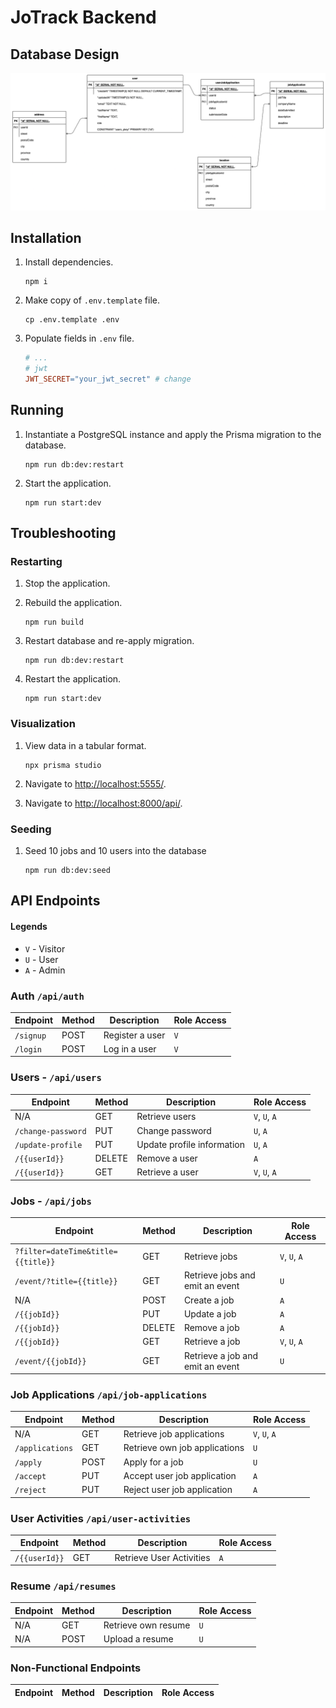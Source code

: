 # JoTrack Backend

## Database Design

![UML of the database](docs/assets/images/database-design.drawio.png)

## Installation

1. Install dependencies.

   ```shell
   npm i
   ```

2. Make copy of `.env.template` file.

   ```shell
   cp .env.template .env
   ```

3. Populate fields in `.env` file.

   ```makefile
   # ...
   # jwt
   JWT_SECRET="your_jwt_secret" # change
   ```

## Running

1. Instantiate a PostgreSQL instance and apply the Prisma migration to the database.

   ```shell
   npm run db:dev:restart
   ```

2. Start the application.

   ```shell
   npm run start:dev
   ```

## Troubleshooting

### Restarting

1. Stop the application.
2. Rebuild the application.
   ```shell
   npm run build
   ```
3. Restart database and re-apply migration.

   ```shell
   npm run db:dev:restart
   ```

4. Restart the application.

   ```shell
   npm run start:dev
   ```

### Visualization

1. View data in a tabular format.

   ```shell
   npx prisma studio
   ```

2. Navigate to <http://localhost:5555/>.
3. Navigate to <http://localhost:8000/api/>.

### Seeding

1. Seed 10 jobs and 10 users into the database

   ```shell
   npm run db:dev:seed
   ```

## API Endpoints

#### Legends

- `V` - Visitor
- `U` - User
- `A` - Admin

### Auth `/api/auth`

| Endpoint  | Method | Description     | Role Access |
| --------- | ------ | --------------- | ----------- |
| `/signup` | POST   | Register a user | `V`         |
| `/login`  | POST   | Log in a user   | `V`         |

### Users - `/api/users`

| Endpoint           | Method | Description                | Role Access   |
| ------------------ | ------ | -------------------------- | ------------- |
| N/A                | GET    | Retrieve users             | `V`, `U`, `A` |
| `/change-password` | PUT    | Change password            | `U`, `A`      |
| `/update-profile`  | PUT    | Update profile information | `U`, `A`      |
| `/{{userId}}`      | DELETE | Remove a user              | `A`           |
| `/{{userId}}`      | GET    | Retrieve a user            | `V`, `U`, `A` |

### Jobs - `/api/jobs`

| Endpoint                           | Method | Description                      | Role Access   |
| ---------------------------------- | ------ | -------------------------------- | ------------- |
| `?filter=dateTime&title={{title}}` | GET    | Retrieve jobs                    | `V`, `U`, `A` |
| `/event/?title={{title}}`          | GET    | Retrieve jobs and emit an event  | `U`           |
| N/A                                | POST   | Create a job                     | `A`           |
| `/{{jobId}}`                       | PUT    | Update a job                     | `A`           |
| `/{{jobId}}`                       | DELETE | Remove a job                     | `A`           |
| `/{{jobId}}`                       | GET    | Retrieve a job                   | `V`, `U`, `A` |
| `/event/{{jobId}}`                 | GET    | Retrieve a job and emit an event | `U`           |

### Job Applications `/api/job-applications`

| Endpoint        | Method | Description                   | Role Access   |
| --------------- | ------ | ----------------------------- | ------------- |
| N/A             | GET    | Retrieve job applications     | `V`, `U`, `A` |
| `/applications` | GET    | Retrieve own job applications | `U`           |
| `/apply`        | POST   | Apply for a job               | `U`           |
| `/accept`       | PUT    | Accept user job application   | `A`           |
| `/reject`       | PUT    | Reject user job application   | `A`           |

### User Activities `/api/user-activities`

| Endpoint      | Method | Description              | Role Access |
| ------------- | ------ | ------------------------ | ----------- |
| `/{{userId}}` | GET    | Retrieve User Activities | `A`         |

### Resume `/api/resumes`

| Endpoint | Method | Description         | Role Access |
| -------- | ------ | ------------------- | ----------- |
| N/A      | GET    | Retrieve own resume | `U`         |
| N/A      | POST   | Upload a resume     | `U`         |

### Non-Functional Endpoints

| Endpoint | Method | Description | Role Access |
| -------- | ------ | ----------- | ----------- |
